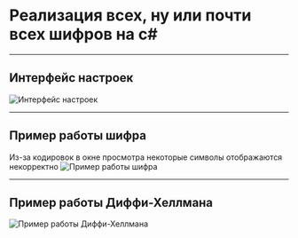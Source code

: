 # Реализация всех, ну или почти всех шифров на c#
____
## Интерфейс настроек
![Интерфейс настроек](https://github.com/Facassanxt/cryptographic_ciphers/blob/main/Настройки.png)
____
## Пример работы шифра
Из-за кодировок в окне просмотра некоторые символы отображаются некорректно
![Пример работы шифра](https://github.com/Facassanxt/cryptographic_ciphers/blob/main/Пример%20работы%20шифра.png)
____
## Пример работы Диффи-Хеллмана
![Пример работы Диффи-Хеллмана](https://github.com/Facassanxt/cryptographic_ciphers/blob/main/Пример%20работы%20Диффи-хеллмана.png)
